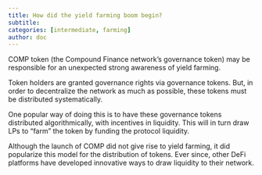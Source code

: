 ```yaml
---
title: How did the yield farming boom begin?
subtitle: 
categories: [intermediate, farming]
author: doc
---
```


COMP token (the Compound Finance network’s governance token) may be responsible for an unexpected strong awareness of yield farming. 

Token holders are granted governance rights via governance tokens. But, in order to decentralize the network as much as possible, these tokens must be distributed systematically.

One popular way of doing this is to have these governance tokens distributed algorithmically, with incentives in liquidity. This will in turn draw LPs to “farm” the token by funding the protocol liquidity. 

Although the launch of COMP did not give rise to yield farming, it did popularize this model for the distribution of tokens. Ever since, other DeFi platforms have developed innovative ways to draw liquidity to their network.

